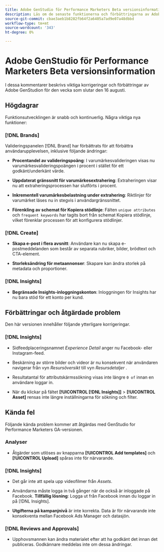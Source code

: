 ```yaml
---
title: Adobe GenStudio för Performance Marketers Beta versionsinformation
description: Läs om de senaste funktionerna och förbättringarna av Adobe GenStudion för Performance Marketers.
source-git-commit: cbae3aeb1b8282fb64f2a6405a7ad9e07a48dbbd
workflow-type: tm+mt
source-wordcount: '343'
ht-degree: 0%

---
```



# Adobe GenStudio för Performance Marketers Beta versionsinformation

I dessa kommentarer beskrivs viktiga korrigeringar och förbättringar av Adobe GenStudion för den vecka som slutar den 16 augusti.

## Högdagrar

Funktionsutvecklingen är snabb och kontinuerlig. Några viktiga nya funktioner:

### [!DNL Brands]

Valideringspanelen [!DNL Brand] har förbättrats för att förbättra användarupplevelsen, inklusive följande ändringar:

* **Procentandel av valideringspoäng**: I varumärkesvalideringen visas nu varumärkesvalideringspoängen i procent i stället för ett godkänt/underkänt värde.

* **Uppdaterat gränssnitt för varumärkesextrahering**: Extraheringen visar nu att extraheringsprocessen har slutförts i procent.

* **Inkrementell varumärkesbelastning under extrahering**: Riktlinjer för varumärket läses nu in stegvis i användargränssnittet.

* **Förenkling av schemat för Kopiera stödlinje**: Fälten `unique attributes` och `frequent keywords` har tagits bort från schemat Kopiera stödlinje, vilket förenklar processen för att konfigurera stödlinjer.

### [!DNL Create]

* **Skapa e-post i flera avsnitt**: Användare kan nu skapa e-postmeddelanden som består av separata rubriker, bilder, brödtext och CTA-element.

* **Storleksändring för metaannonser**: Skapare kan ändra storlek på metadata och proportioner.

### [!DNL Insights]

* **Begränsade Insights-inloggningskonton**: Inloggningen för Insights har nu bara stöd för ett konto per kund.

## Förbättringar och åtgärdade problem

Den här versionen innehåller följande ytterligare korrigeringar.

### [!DNL Insights]

* Sidfeedplaceringsnamnet _Experience Detail_ anger nu Facebook- eller Instagram-feed.

* Beskärning av större bilder och videor är nu konsekvent när användaren navigerar från vyn _Resursöversikt_ till vyn _Resursdetaljer_ .

* Resultatantal för attributskärmssökning visas inte längre `0 of` innan en användare loggar in. <!-- GS- 3665 -->

* När du klickar på fältet **[!UICONTROL [!DNL Insights]]** > **[!UICONTROL Asset]** rensas inte längre inställningarna för sökning och filter. <!-- GS-3476 -->

## Kända fel

Följande kända problem kommer att åtgärdas med GenStudio for Performance Marketers GA-versionen.

### Analyser

* Åtgärder som utlöses av knapparna **[!UICONTROL Add templates]** och **[!UICONTROL Upload]** spåras inte för närvarande. <!-- GS-3505 -->

### [!DNL Insights]

* Det går inte att spela upp videofilmer från _Assets_. <!-- GS-3846 -->

* Användarna måste logga in två gånger när de också är inloggade på Facebook. **Tillfällig lösning**: Logga ut från Facebook innan du loggar in på [!DNL Insights].

* **Utgifterna på kampanjnivå** är inte korrekta. Data är för närvarande inte konsekventa mellan Facebook Ads Manager och datasjön. <!-- GS-3202 -->

### [!DNL Reviews and Approvals]

* Upphovsmannen kan ändra materialet efter att ha godkänt det innan det publiceras. Godkännare meddelas inte om dessa ändringar.

